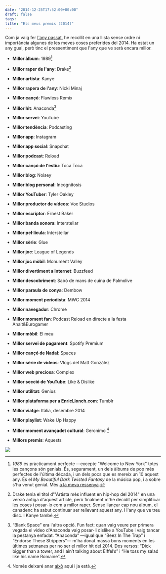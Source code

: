 ```yaml
---
date: "2014-12-25T17:52:00+00:00"
draft: false
tags: 
title: "Els meus premis (2014)"
---
```

Com ja vaig fer [l'any passat](http://enricllonch.com/post/71195333803/els-meus-premis), he recollit en una llista sense ordre ni importància algunes de les meves coses preferides del 2014. Ha estat un any guai, però tinc el pressentiment que l'any que ve serà encara millor.

<!-- more -->

- **Millor àlbum**: 1989[^1]

- **Millor raper de l'any**: Drake[^2]

- **Millor artista**: Kanye

- **Millor rapera de l'any**: Nicki Minaj

- **Millor cançó**: Flawless Remix

- **Millor hit**: Anaconda[^3]

- **Millor servei**: YouTube

- **Millor tendència**: Podcasting

- **Millor app**: Instagram

- **Millor app social**: Snapchat

- **Millor podcast**: Reload

- **Millor cançó de l'estiu**: Toca Toca

- **Millor blog**: Noisey

- **Millor blog personal**: Incognitosis

- **Millor YouTuber**: Tyler Oakley

- **Millor productor de vídeos**: Vox Studios

- **Millor escriptor**: Ernest Baker

- **Millor banda sonora**: Interstellar

- **Millor pel·lícula**: Interstellar

- **Millor sèrie**: Glue

- **Millor joc**: League of Legends

- **Millor joc mòbil**: Monument Valley

- **Millor divertiment a Internet**: Buzzfeed

- **Millor descobriment**: Sabó de mans de cuina de Palmolive

- **Millor paraula de conya**: Dembow

- **Millor moment periodista**: MWC 2014

- **Millor navegador**: Chrome

- **Millor moment fan**: Podcast Reload en directe a la festa Anait&Eurogamer

- **Millor mòbil**: El meu

- **Millor servei de pagament**: Spotify Premium

- **Millor cançó de Nadal**: Spaces

- **Millor sèrie de vídeos**: Vlogs del Matt González

- **Millor web preciosa**: Complex

- **Millor secció de YouTube**: Like & Dislike

- **Millor utilitat**: Genius

- **Millor plataforma per a EnricLlonch.com**: Tumblr

- **Millor viatge**: Itàlia, desembre 2014

- **Millor playlist**: Wake Up Happy

- **Millor moment avançadet cultural**: Geronimo [^4]

- **Millors premis**: Aquests

[^1]: *1989* és pràcticament perfecte —excepte "Welcome to New York" totes les cançons són genials. És, segurament, un dels àlbums de pop més perfectes de l'última dècada, i un dels pocs que es mereix un 10 aquest any. És el *My Beautiful Dark Twisted Fantasy* de la música pop, i a sobre s'ha venut genial. Més [a la meva ressenya](http://enricllonch.com/post/101369090519/1989).
[^2]: Drake tenia el títol d'"Artista més influent en hip-hop del 2014" en una versió antiga d'aquest article, però finalment m'he decidit per simplificar les coses i posar-lo com a millor raper. Sense llançar cap nou àlbum, el canadenc ha sabut continuar ser rellevant aquest any. I l'any que ve treu disc. I Kanye també. 
[^3]: “Blank Space” era l'altra opció. Fun fact: quan vaig veure per primera vegada el vídeo d'Anaconda vaig posar-li dislike a YouTube i vaig tancar la pestanya enfadat. “Anaconda” —igual que “Beez In The Trap” i “Endorse These Strippers”— m'ha donat massa bons moments en les últimes setmanes per no ser el millor hit del 2014. Dos versos: “Dick bigger than a tower, and I ain’t talking about Eiffel’s” i “He toss my salad like his name Romaine”.
[^4]: Només deixaré anar [això](http://enricllonch.com/post/94055052088/les-20-cancons-que-em-molen-mes) aquí i ja està.

<img id="splashFade" src="http://i.imgur.com/HX2kdcQ.png"/>